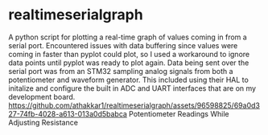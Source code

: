 # realtimeserialgraph
A python script for plotting a real-time graph of values coming in from a serial port. Encountered issues with data buffering since values were coming in faster than pyplot could plot, so I used a workaround to ignore data points until pyplot was ready to plot again. Data being sent over the serial port was from an STM32 sampling analog signals from both a potentiometer and waveform generator. This included using their HAL to initalize and configure the built in ADC and UART interfaces that are on my development board.
https://github.com/athakkar1/realtimeserialgraph/assets/96598825/69a0d327-74fb-4028-a613-013a0d5babca
Potentiometer Readings While Adjusting Resistance
